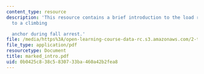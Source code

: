 ```yaml
---
content_type: resource
description: 'This resource contains a brief introduction to the load rate imparted
  to a climbing

  anchor during fall arrest.'
file: /media/https%3A/open-learning-course-data-rc.s3.amazonaws.com/2-tha-undergraduate-thesis-for-course-2-a-january-iap-2007/0b0425c838c5830733ba460a42b2fea8_marked_intro.pdf
file_type: application/pdf
resourcetype: Document
title: marked_intro.pdf
uid: 0b0425c8-38c5-8307-33ba-460a42b2fea8
---
```

